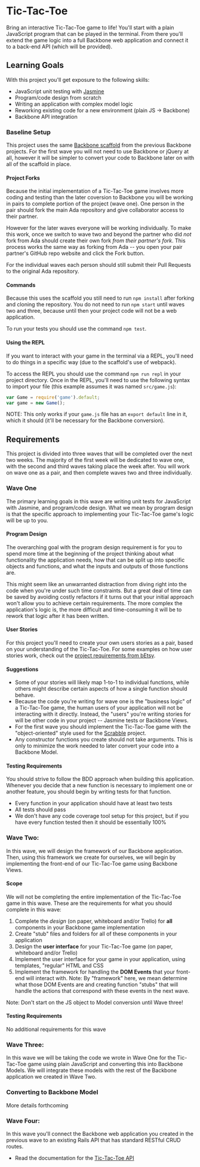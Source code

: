 # Tic-Tac-Toe
Bring an interactive Tic-Tac-Toe game to life! You'll start with a plain JavaScript program that can be played in the terminal. From there you'll extend the game logic into a full Backbone web application and connect it to a back-end API (which will be provided).

## Learning Goals
With this project you'll get exposure to the following skills:
- JavaScript unit testing with [Jasmine](https://jasmine.github.io/)
- Program/code design from scratch
- Writing an application with complex model logic
- Reworking existing code for a new environment (plain JS -> Backbone)
- Backbone API integration

### Baseline Setup
This project uses the same [Backbone scaffold](https://github.com/AdaGold/backbone-baseline) from the previous Backbone projects. For the first wave you will not need to use Backbone or jQuery at all, however it will be simpler to convert your code to Backbone later on with all of the scaffold in place.

#### Project Forks
Because the initial implementation of a Tic-Tac-Toe game involves more coding and testing than the later coversion to Backbone you will be working in pairs to complete portion of the project (wave one). One person in the pair should fork the main Ada repository and give collaborator access to their partner.

However for the later waves everyone will be working individually. To make this work, once we switch to wave two and beyond the partner who did _not_ fork from Ada should create their own fork _from their partner's fork_. This process works the same way as forking from Ada -- you open your pair partner's GitHub repo website and click the Fork button.

For the individual waves each person should still submit their Pull Requests to the original Ada repository.

#### Commands
Because this uses the scaffold you still need to run `npm install` after forking and cloning the repository. You do not need to run `npm start` until waves two and three, because until then your project code will not be a web application.

To run your tests you should use the command `npm test`.

#### Using the REPL
If you want to interact with your game in the terminal via a REPL, you'll need to do things in a specific way (due to the scaffold's use of webpack).

To access the REPL you should use the command `npm run repl` in your project directory. Once in the REPL, you'll need to use the following syntax to import your file (this example assumes it was named `src/game.js`):

```javascript
var Game = require('game').default;
var game = new Game();
```

NOTE: This only works if your `game.js` file has an `export default` line in it, which it should (it'll be necessary for the Backbone conversion).

## Requirements
This project is divided into three waves that will be completed over the next two weeks. The majority of the first week will be dedicated to wave one, with the second and third waves taking place the week after. You will work on wave one as a pair, and then complete waves two and three individually.

### Wave One
The primary learning goals in this wave are writing unit tests for JavaScript with Jasmine, and program/code design. What we mean by program design is that the specific approach to implementing your Tic-Tac-Toe game's logic will be up to you.

#### Program Design
The overarching goal with the program design requirement is for you to spend more time at the beginning of the project thinking about what functionality the application needs, how that can be split up into specific objects and functions, and what the inputs and outputs of those functions are.

This might seem like an unwarranted distraction from diving right into the code when you're under such time constraints. But a great deal of time can be saved by avoiding costly refactors if it turns out that your initial approach won't allow you to achieve certain requirements. The more complex the application's logic is, the more difficult and time-consuming it will be to rework that logic after it has been written.

#### User Stories
For this project you'll need to create your own users stories as a pair, based on your understanding of the Tic-Tac-Toe. For some examples on how user stories work, check out the [project requirements from bEtsy](https://github.com/AdaGold/betsy#user-stories).

#### Suggestions
- Some of your stories will likely map 1-to-1 to individual functions, while others might describe certain aspects of how a single function should behave.
- Because the code you're writing for wave one is the "business logic" of a Tic-Tac-Toe game, the human users of your application will not be interacting with it directly. Instead, the "users" you're writing stories for will be other code in your project -- Jasmine tests or Backbone Views.
- For the first wave you should implement the Tic-Tac-Toe game with the "object-oriented" style used for the [Scrabble](https://github.com/AdaGold/js-scrabble) project.
- Any constructor functions you create should not take arguments. This is only to minimize the work needed to later convert your code into a Backbone Model.

#### Testing Requirements
You should strive to follow the BDD approach when building this application. Whenever you decide that a new function is necessary to implement one or another feature, you should begin by writing tests for that function.

- Every function in your application should have at least two tests
- All tests should pass
- We don't have any code coverage tool setup for this project, but if you have every function tested then it should be essentially 100%

### Wave Two:
In this wave, we will design the framework of our Backbone application. Then, using this framework we create for ourselves, we will begin by implementing the front-end of our Tic-Tac-Toe game using Backbone Views.

#### Scope
We will not be completing the entire implementation of the Tic-Tac-Toe game in this wave. These are the requirements for what you should complete in this wave:

1. Complete the _design_ (on paper, whiteboard and/or Trello) for **all** components in your Backbone game implementation  
1. Create "stub" files and folders for all of these components in your application  
1. Design the **user interface** for your Tic-Tac-Toe game (on paper, whiteboard and/or Trello)  
1. Implement the user interface for your game in your application, using templates, "regular" HTML and CSS  
1. Implement the framework for handling the **DOM Events** that your front-end will interact with. Note: By "framework" here, we mean determine what those DOM Events are and creating function "stubs" that will handle the actions that correspond with these events in the next wave.  

Note: Don't start on the JS object to Model conversion until Wave three!

#### Testing Requirements
No additional requirements for this wave

### Wave Three:
In this wave we will be taking the code we wrote in Wave One for the Tic-Tac-Toe game using plain JavaScript and converting this into Backbone Models. We will integrate these models with the rest of the Backbone application we created in Wave Two.

### Converting to Backbone Model
More details forthcoming

### Wave Four:
In this wave you'll connect the Backbone web application you created in the previous wave to an existing Rails API that has standard RESTful CRUD routes.

- Read the documentation for the [Tic-Tac-Toe API](https://github.com/Ada-c6/tic-tac-toe-api)
